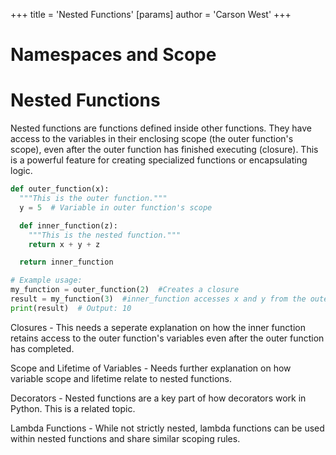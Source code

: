 +++
 title = 'Nested Functions'
[params]
	author = 'Carson West'
+++
# Namespaces and Scope
# Nested Functions 
Nested functions are functions defined inside other functions.  They have access to the variables in their enclosing scope (the outer function's scope), even after the outer function has finished executing (closure). This is a powerful feature for creating specialized functions or encapsulating logic.


```python
def outer_function(x):
  """This is the outer function."""
  y = 5  # Variable in outer function's scope

  def inner_function(z):
    """This is the nested function."""
    return x + y + z

  return inner_function

# Example usage:
my_function = outer_function(2)  #Creates a closure
result = my_function(3)  #inner_function accesses x and y from the outer function even after outer_function has completed
print(result)  # Output: 10

```

Closures  -  This needs a seperate explanation on how the inner function retains access to the outer function's variables even after the outer function has completed.

Scope and Lifetime of Variables - Needs further explanation on how variable scope and lifetime relate to nested functions.

Decorators -  Nested functions are a key part of how decorators work in Python.  This is a related topic.

Lambda Functions - While not strictly nested, lambda functions can be used within nested functions and share similar scoping rules.
